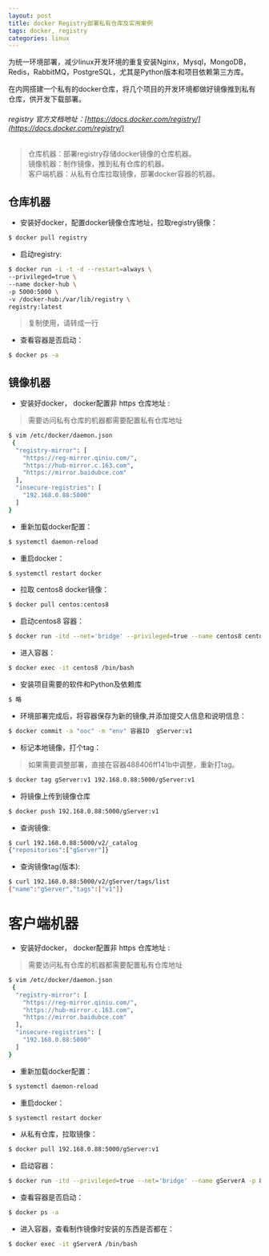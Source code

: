 ```yaml
---
layout: post
title: docker Registry部署私有仓库及实用案例
tags: docker, registry
categories: linux
---
```



为统一环境部署，减少linux开发环境的重复安装Nginx，Mysql，MongoDB，Redis，RabbitMQ，PostgreSQL，尤其是Python版本和项目依赖第三方库。

在内网搭建一个私有的docker仓库，将几个项目的开发环境都做好镜像推到私有仓库，供开发下载部署。

###### registry 官方文档地址：[https://docs.docker.com/registry/](https://docs.docker.com/registry/)

> 仓库机器：部署registry存储docker镜像的仓库机器。  
> 镜像机器：制作镜像，推到私有仓库的机器。  
> 客户端机器：从私有仓库拉取镜像，部署docker容器的机器。

## 仓库机器

-   安装好docker，配置docker镜像仓库地址，拉取registry镜像：

```bash
$ docker pull registry
```

-   启动registry:

```bash
$ docker run -i -t -d --restart=always \
--privileged=true \
--name docker-hub \
-p 5000:5000 \
-v /docker-hub:/var/lib/registry \
registry:latest
```
> 复制使用，请转成一行
-   查看容器是否启动：
```bash
$ docker ps -a
```
## 镜像机器
- 安装好docker， docker配置非 https 仓库地址 :
> 需要访问私有仓库的机器都需要配置私有仓库地址
```bash
$ vim /etc/docker/daemon.json
 {
  "registry-mirror": [
    "https://reg-mirror.qiniu.com/",
    "https://hub-mirror.c.163.com",
    "https://mirror.baidubce.com"
  ],
  "insecure-registries": [
    "192.168.0.88:5000"
  ]
}
```
- 重新加载docker配置：
```bash
$ systemctl daemon-reload
```
- 重启docker：
```bash
$ systemctl restart docker
```
- 拉取 centos8 docker镜像：
```bash
$ docker pull centos:centos8
```
- 启动centos8 容器：
```bash
$ docker run -itd --net='bridge' --privileged=true --name centos8 centos:8 /sbin/init
```
- 进入容器：
```bash
$ docker exec -it centos8 /bin/bash
```
- 安装项目需要的软件和Python及依赖库
```bash
$ 略
```
- 环境部署完成后，将容器保存为新的镜像,并添加提交人信息和说明信息：
```bash
$ docker commit -a "ooc" -m "env" 容器ID  gServer:v1
```
- 标记本地镜像，打个tag：
> 如果需要调整部署，直接在容器488406ff141b中调整，重新打tag。
```bash
$ docker tag gServer:v1 192.168.0.88:5000/gServer:v1
```
- 将镜像上传到镜像仓库
```bash
$ docker push 192.168.0.88:5000/gServer:v1
```
- 查询镜像:
```bash
$ curl 192.168.0.88:5000/v2/_catalog
{"repositories":["gServer"]}
```
- 查询镜像tag(版本):
```bash
$ curl 192.168.0.88:5000/v2/gServer/tags/list
{"name":"gServer","tags":["v1"]}
```

# 客户端机器
- 安装好docker， docker配置非 https 仓库地址 :
> 需要访问私有仓库的机器都需要配置私有仓库地址
```bash
$ vim /etc/docker/daemon.json
 {
  "registry-mirror": [
    "https://reg-mirror.qiniu.com/",
    "https://hub-mirror.c.163.com",
    "https://mirror.baidubce.com"
  ],
  "insecure-registries": [
    "192.168.0.88:5000"
  ]
}
```
- 重新加载docker配置：
```bash
$ systemctl daemon-reload
```
- 重启docker：
```bash
$ systemctl restart docker
```
- 从私有仓库，拉取镜像：
```bash
$ docker pull 192.168.0.88:5000/gServer:v1
```
- 启动容器：
```bash
$ docker run -itd --privileged=true --net='bridge' --name gServerA -p 8080:80 -p 17650:17650 192.168.0.88:5000/gServer:v1 /sbin/init
```
-   查看容器是否启动：
```bash
$ docker ps -a
```
- 进入容器，查看制作镜像时安装的东西是否都在：
```bash
$ docker exec -it gServerA /bin/bash
```
